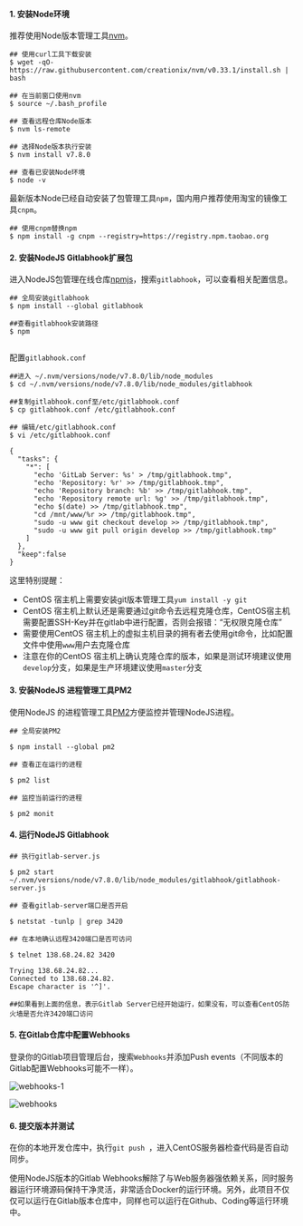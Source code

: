 #### 1. 安装Node环境

推荐使用Node版本管理工具[nvm](https://github.com/creationix/nvm)。

```shell
## 使用curl工具下载安装
$ wget -qO- https://raw.githubusercontent.com/creationix/nvm/v0.33.1/install.sh | bash

## 在当前窗口使用nvm
$ source ~/.bash_profile

## 查看远程仓库Node版本
$ nvm ls-remote

## 选择Node版本执行安装
$ nvm install v7.8.0

## 查看已安装Node环境
$ node -v
```

最新版本Node已经自动安装了包管理工具`npm`，国内用户推荐使用淘宝的镜像工具`cnpm`。

```shell
## 使用cnpm替换npm
$ npm install -g cnpm --registry=https://registry.npm.taobao.org
```



#### 2. 安装NodeJS Gitlabhook扩展包

进入NodeJS包管理在线仓库[npmjs](https://www.npmjs.com/)，搜索`gitlabhook`，可以查看相关配置信息。

```shell
## 全局安装gitlabhook
$ npm install --global gitlabhook

##查看gitlabhook安装路径
$ npm


```

配置`gitlabhook.conf`

```shell
##进入 ~/.nvm/versions/node/v7.8.0/lib/node_modules
$ cd ~/.nvm/versions/node/v7.8.0/lib/node_modules/gitlabhook

##复制gitlabhook.conf至/etc/gitlabhook.conf
$ cp gitlabhook.conf /etc/gitlabhook.conf

## 编辑/etc/gitlabhook.conf
$ vi /etc/gitlabhook.conf

{
  "tasks": {
    "*": [
      "echo 'GitLab Server: %s' > /tmp/gitlabhook.tmp",
      "echo 'Repository: %r' >> /tmp/gitlabhook.tmp",
      "echo 'Repository branch: %b' >> /tmp/gitlabhook.tmp",
      "echo 'Repository remote url: %g' >> /tmp/gitlabhook.tmp",
      "echo $(date) >> /tmp/gitlabhook.tmp",
      "cd /mnt/www/%r >> /tmp/gitlabhook.tmp",
      "sudo -u www git checkout develop >> /tmp/gitlabhook.tmp",
      "sudo -u www git pull origin develop >> /tmp/gitlabhook.tmp"
    ]
  },
  "keep":false
}
```

这里特别提醒：

+ CentOS 宿主机上需要安装git版本管理工具`yum install -y git`
+ CentOS 宿主机上默认还是需要通过git命令去远程克隆仓库，CentOS宿主机需要配置SSH-Key并在gitlab中进行配置，否则会报错：“无权限克隆仓库”
+ 需要使用CentOS 宿主机上的虚拟主机目录的拥有者去使用git命令，比如配置文件中使用`www`用户去克隆仓库
+ 注意在你的CentOS 宿主机上确认克隆仓库的版本，如果是测试环境建议使用`develop`分支，如果是生产环境建议使用`master`分支


#### 3. 安装NodeJS 进程管理工具PM2

使用NodeJS 的进程管理工具[PM2](http://pm2.keymetrics.io/)方便监控并管理NodeJS进程。

```shell
## 全局安装PM2

$ npm install --global pm2

## 查看正在运行的进程

$ pm2 list

## 监控当前运行的进程

$ pm2 monit
```



#### 4.  运行NodeJS Gitlabhook

```shell
## 执行gitlab-server.js

$ pm2 start ~/.nvm/versions/node/v7.8.0/lib/node_modules/gitlabhook/gitlabhook-server.js

## 查看gitlab-server端口是否开启

$ netstat -tunlp | grep 3420

## 在本地确认远程3420端口是否可访问

$ telnet 138.68.24.82 3420

Trying 138.68.24.82...
Connected to 138.68.24.82.
Escape character is '^]'.

##如果看到上面的信息，表示Gitlab Server已经开始运行，如果没有，可以查看CentOS防火墙是否允许3420端口访问
```

####  5. 在Gitlab仓库中配置Webhooks

登录你的Gitlab项目管理后台，搜索`Webhooks`并添加Push events（不同版本的Gitlab配置Webhooks可能不一样）。

![webhooks-1](https://chenghuiyong.com/images/Webhooks/wehooks-1.png)

![webhooks](https://chenghuiyong.com/images/Webhooks/wehooks-2.png)

#### 6. 提交版本并测试

在你的本地开发仓库中，执行`git push `，进入CentOS服务器检查代码是否自动同步。



使用NodeJS版本的Gitlab Webhooks解除了与Web服务器强依赖关系，同时服务器运行环境源码保持干净灵活，非常适合Docker的运行环境。另外，此项目不仅仅可以运行在Gitlab版本仓库中，同样也可以运行在Github、Coding等运行环境中。
